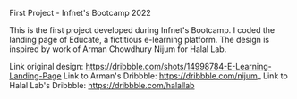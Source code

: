 First Project - Infnet's Bootcamp 2022

This is the first project developed during Infnet's Bootcamp. I coded the landing page of Educate, a fictitious e-learning platform. The design is inspired by work of Arman Chowdhury Nijum for Halal Lab.

Link original design: https://dribbble.com/shots/14998784-E-Learning-Landing-Page
Link to Arman's Dribbble: https://dribbble.com/nijum_
Link to Halal Lab's Dribbble: https://dribbble.com/halallab